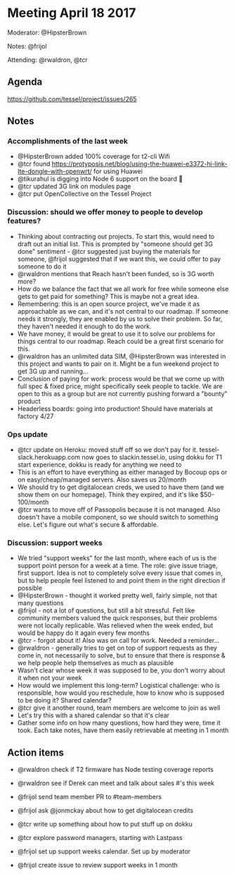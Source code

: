 # Meeting April 18 2017

Moderator: @HipsterBrown

Notes: @frijol

Attending: @rwaldron, @tcr

## Agenda

<https://github.com/tessel/project/issues/265>

## Notes

### Accomplishments of the last week

- @HipsterBrown added 100% coverage for t2-cli Wifi
- @tcr found <https://protyposis.net/blog/using-the-huawei-e3372-hi-link-lte-dongle-with-openwrt/> for using Huawei
- @tikurahul is digging into Node 6 support on the board :tada:
- @tcr updated 3G link on modules page
- @tcr put OpenCollective on the Tessel Project

### Discussion: should we offer money to people to develop features?

- Thinking about contracting out projects. To start this, would need to draft out an initial list. This is prompted by "someone should get 3G done" sentiment - @tcr suggested just buying the materials for someone, @frijol suggested that if we want this, we could offer to pay someone to do it
- @rwaldron mentions that Reach hasn't been funded, so is 3G worth more?
- How do we balance the fact that we all work for free while someone else gets to get paid for something? This is maybe not a great idea.
- Remembering: this is an open source project, we've made it as approachable as we can, and it's not central to our roadmap. If someone needs it strongly, they are enabled by us to solve their problem. So far, they haven't needed it enough to do the work.
- We have money, it would be great to use it to solve our problems for things central to our roadmap. Reach could be a great first scenario for this.
- @rwaldron has an unlimited data SIM, @HipsterBrown was interested in this project and wants to pair on it. Might be a fun weekend project to get 3G up and running...
- Conclusion of paying for work: process would be that we come up with full spec & fixed price, might specifically seek people to tackle. We are open to this as a group but are not currently pushing forward a "bounty" product
- Headerless boards: going into production! Should have materials at factory 4/27

### Ops update

- @tcr update on Heroku: moved stuff off so we don't pay for it. tessel-slack.herokuapp.com now goes to slackin.tessel.io, using dokku for T1 start experience, dokku is ready for anything we need to
- This is an effort to have everything as either managed by Bocoup ops or on easy/cheap/managed servers. Also saves us 20/month
- We should try to get digitalocean creds, we used to have them (and we show them on our homepage). Think they expired, and it's like $50-100/month
- @tcr wants to move off of Passopolis because it is not managed. Also doesn't have a mobile component, so we should switch to something else. Let's figure out what's secure & affordable.

### Discussion: support weeks

- We tried "support weeks" for the last month, where each of us is the support point person for a week at a time. The role: give issue triage, first support. Idea is not to completely solve every issue that comes in, but to help people feel listened to and point them in the right direction if possible
- @HipsterBrown - thought it worked pretty well, fairly simple, not that many questions
- @frijol - not a lot of questions, but still a bit stressful. Felt like community members valued the quick responses, but their problems were not locally replicable. Was relieved when the week ended, but would be happy do it again every few months
- @tcr - forgot about it! Also was on call for work. Needed a reminder...
- @rwaldron - generally tries to get on top of support requests as they come in, not necessarily to solve, but to ensure that there is response & we help people help themselves as much as plausible
- Wasn't clear whose week it was supposed to be, you don't worry about it when not your week
- How would we implement this long-term? Logistical challenge: who is responsible, how would you reschedule, how to know who is supposed to be doing it? Shared calendar?
- @tcr give it another round, team members are welcome to join as well
- Let's try this with a shared calendar so that it's clear
- Gather some info on how many questions, how hard they were, time it took. Each take notes, have them easily retrievable at meeting in 1 month

## Action items

- @rwaldron check if T2 firmware has Node testing coverage reports

- @rwaldron see if Derek can meet and talk about sales #'s this week

- @frijol send team member PR to #team-members

- @frijol ask @jonmckay about how to get digitalocean credits

- @tcr write up something about how to put stuff up on dokku

- @tcr explore password managers, starting with Lastpass

- @frijol set up support weeks calendar. Set up by moderator

- @frijol create issue to review support weeks in 1 month
